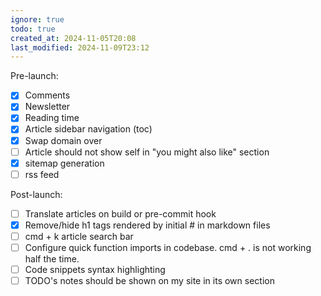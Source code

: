 ```yaml
---
ignore: true
todo: true
created_at: 2024-11-05T20:08
last_modified: 2024-11-09T23:12
---
```


Pre-launch:
- [x] Comments
- [x] Newsletter
- [x] Reading time
- [x] Article sidebar navigation (toc)
- [x] Swap domain over
- [ ] Article should not show self in "you might also like" section
- [x] sitemap generation
- [ ] rss feed

Post-launch:
- [ ] Translate articles on build or pre-commit hook
- [x] Remove/hide h1 tags rendered by initial # in markdown files
- [ ] cmd + k article search bar
- [ ] Configure quick function imports in codebase. cmd + . is not working half the time.
- [ ] Code snippets syntax highlighting
- [ ] TODO's notes should be shown on my site in its own section